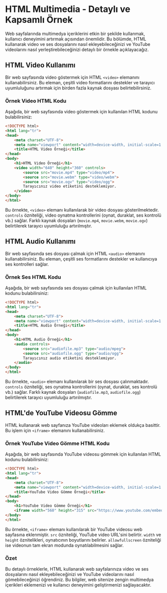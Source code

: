 # HTML Multimedia - Detaylı ve Kapsamlı Örnek

Web sayfalarında multimedya içeriklerini etkin bir şekilde kullanmak, kullanıcı deneyimini artırmak açısından önemlidir. Bu bölümde, HTML kullanarak video ve ses dosyalarını nasıl ekleyebileceğinizi ve YouTube videolarını nasıl yerleştirebileceğinizi detaylı bir örnekle açıklayacağız.

## HTML Video Kullanımı

Bir web sayfasında video göstermek için HTML `<video>` elemanını kullanabilirsiniz. Bu eleman, çeşitli video formatlarını destekler ve tarayıcı uyumluluğunu artırmak için birden fazla kaynak dosyası belirtebilirsiniz.

### Örnek Video HTML Kodu

Aşağıda, bir web sayfasında video göstermek için kullanılan HTML kodunu bulabilirsiniz:

```html
<!DOCTYPE html>
<html lang="tr">
<head>
    <meta charset="UTF-8">
    <meta name="viewport" content="width=device-width, initial-scale=1.0">
    <title>HTML Video Örneği</title>
</head>
<body>
    <h1>HTML Video Örneği</h1>
    <video width="640" height="360" controls>
        <source src="movie.mp4" type="video/mp4">
        <source src="movie.webm" type="video/webm">
        <source src="movie.ogv" type="video/ogg">
        Tarayıcınız video etiketini desteklemiyor.
    </video>
</body>
</html>
```

Bu örnekte, `<video>` elemanı kullanılarak bir video dosyası gösterilmektedir. `controls` özniteliği, video oynatma kontrollerini (oynat, duraklat, ses kontrolü vb.) sağlar. Farklı kaynak dosyaları (`movie.mp4`, `movie.webm`, `movie.ogv`) belirtilerek tarayıcı uyumluluğu artırılmıştır.

## HTML Audio Kullanımı

Bir web sayfasında ses dosyası çalmak için HTML `<audio>` elemanını kullanabilirsiniz. Bu eleman, çeşitli ses formatlarını destekler ve kullanıcıya ses kontrolleri sağlar.

### Örnek Ses HTML Kodu

Aşağıda, bir web sayfasında ses dosyası çalmak için kullanılan HTML kodunu bulabilirsiniz:

```html
<!DOCTYPE html>
<html lang="tr">
<head>
    <meta charset="UTF-8">
    <meta name="viewport" content="width=device-width, initial-scale=1.0">
    <title>HTML Audio Örneği</title>
</head>
<body>
    <h1>HTML Audio Örneği</h1>
    <audio controls>
        <source src="audiofile.mp3" type="audio/mpeg">
        <source src="audiofile.ogg" type="audio/ogg">
        Tarayıcınız audio etiketini desteklemiyor.
    </audio>
</body>
</html>
```

Bu örnekte, `<audio>` elemanı kullanılarak bir ses dosyası çalınmaktadır. `controls` özniteliği, ses oynatma kontrollerini (oynat, duraklat, ses kontrolü vb.) sağlar. Farklı kaynak dosyaları (`audiofile.mp3`, `audiofile.ogg`) belirtilerek tarayıcı uyumluluğu artırılmıştır.

## HTML'de YouTube Videosu Gömme

HTML kullanarak web sayfanıza YouTube videoları eklemek oldukça basittir. Bu işlem için `<iframe>` elemanını kullanabilirsiniz.

### Örnek YouTube Video Gömme HTML Kodu

Aşağıda, bir web sayfasında YouTube videosu gömmek için kullanılan HTML kodunu bulabilirsiniz:

```html
<!DOCTYPE html>
<html lang="tr">
<head>
    <meta charset="UTF-8">
    <meta name="viewport" content="width=device-width, initial-scale=1.0">
    <title>YouTube Video Gömme Örneği</title>
</head>
<body>
    <h1>YouTube Video Gömme Örneği</h1>
    <iframe width="560" height="315" src="https://www.youtube.com/embed/VIDEO_ID" frameborder="0" allow="accelerometer; autoplay; clipboard-write; encrypted-media; gyroscope; picture-in-picture" allowfullscreen></iframe>
</body>
</html>
```

Bu örnekte, `<iframe>` elemanı kullanılarak bir YouTube videosu web sayfasına eklenmiştir. `src` özniteliği, YouTube video URL'sini belirtir. `width` ve `height` öznitelikleri, oynatıcının boyutlarını belirler. `allowfullscreen` özniteliği ise videonun tam ekran modunda oynatılabilmesini sağlar.

### Özet

Bu detaylı örneklerle, HTML kullanarak web sayfalarınıza video ve ses dosyalarını nasıl ekleyebileceğinizi ve YouTube videolarını nasıl gömebileceğinizi öğrendiniz. Bu bilgiler, web sitenize zengin multimedya içerikleri eklemenizi ve kullanıcı deneyimini geliştirmenizi sağlayacaktır.